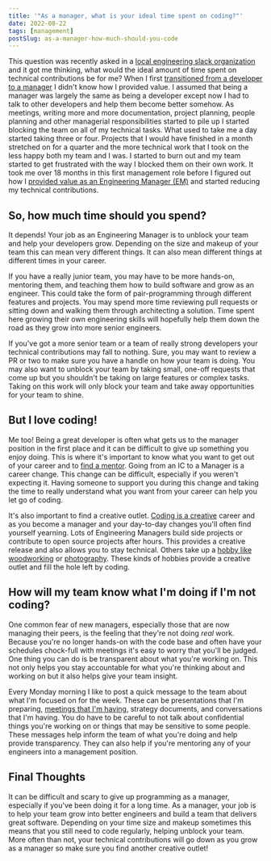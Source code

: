 ```yaml
---
title: '"As a manager, what is your ideal time spent on coding?"'
date: 2022-08-22
tags: [management]
postSlug: as-a-manager-how-much-should-you-code
---
```


This question was recently asked in a [local engineering slack organization](https://torontojs.slack.com) and it got me thinking, what would the ideal amount of time spent on technical contributions be for me? When I first [transitioned from a developer to a manager](/posts/from-developer-to-manager) I didn't know how I provided value. I assumed that being a manager was largely the same as being a developer except now I had to talk to other developers and help them become better somehow. As meetings, writing more and more documentation, project planning, people planning and other managerial responsibilities started to pile up I started blocking the team on all of my technical tasks. What used to take me a day started taking three or four. Projects that I would have finished in a month stretched on for a quarter and the more technical work that I took on the less happy both my team and I was. I started to burn out and my team started to get frustrated with the way I blocked them on their own work. It took me over 18 months in this first management role before I figured out how I [provided value as an Engineering Manager (EM)](/posts/you-want-to-be-an-engineering-manager/#providing-value-as-an-engineering-manager) and started reducing my technical contributions. 

## So, how much time should you spend?
It depends! Your job as an Engineering Manager is to unblock your team and help your developers grow. Depending on the size and makeup of your team this can mean very different things. It can also mean different things at different times in your career.

If you have a really junior team, you may have to be more hands-on, mentoring them, and teaching them how to build software and grow as an engineer. This could take the form of pair-programming through different features and projects. You may spend more time reviewing pull requests or sitting down and walking them through architecting a solution. Time spent here growing their own engineering skills will hopefully help them down the road as they grow into more senior engineers.

If you've got a more senior team or a team of really strong developers your technical contributions may fall to nothing. Sure, you may want to review a PR or two to make sure you have a handle on how your team is doing. You may also want to unblock your team by taking small, one-off requests that come up but you shouldn't be taking on large features or complex tasks. Taking on this work will only block your team and take away opportunities for your team to shine.

## But I love coding!
Me too! Being a great developer is often what gets us to the manager position in the first place and it can be difficult to give up something you enjoy doing. This is where it's important to know what you want to get out of your career and to [find a mentor](/posts/tips-for-early-career/#find-a-mentor-and-ask-for-help). Going from an IC to a Manager is a career change. This change can be difficult, especially if you weren't expecting it. Having someone to support you during this change and taking the time to really understand what you want from your career can help you let go of coding.

It's also important to find a creative outlet. [Coding is a creative](https://medium.com/@chulcher/coding-is-creative-c85b7566a41b) career and as you become a manager and your day-to-day changes you'll often find yourself yearning. Lots of Engineering Managers build side projects or contribute to open source projects after hours. This provides a creative release and also allows you to stay technical. Others take up a [hobby like woodworking](https://www.zainrizvi.io/blog/why-software-engineers-like-woodworking/) or [photography](https://www.indeed.com/career-advice/career-development/hobbies-that-improve-coding). These kinds of hobbies provide a creative outlet and fill the hole left by coding.

## How will my team know what I'm doing if I'm not coding?
One common fear of new managers, especially those that are now managing their peers, is the feeling that they're not doing _real_ work. Because you're no longer hands-on with the code base and often have your schedules chock-full with meetings it's easy to worry that you'll be judged. One thing you can do is be transparent about what you're working on. This not only helps you stay accountable for what you're thinking about and working on but it also helps give your team insight.

Every Monday morning I like to post a quick message to the team about what I'm focused on for the week. These can be presentations that I'm preparing, [meetings that I'm having](/posts/meetings-can-be-poisonous/), strategy documents, and conversations that I'm having. You do have to be careful to not talk about confidential things you're working on or things that may be sensitive to some people. These messages help inform the team of what you're doing and help provide transparency. They can also help if you're mentoring any of your engineers into a management position.

## Final Thoughts
It can be difficult and scary to give up programming as a manager, especially if you've been doing it for a long time. As a manager, your job is to help your team grow into better engineers and build a team that delivers great software. Depending on your time size and makeup sometimes this means that you still need to code regularly, helping unblock your team. More often than not, your technical contributions will go down as you grow as a manager so make sure you find another creative outlet!
